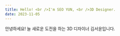 ```yaml
---
title: Hello! <br />I'm SEO YUN, <br />3D Designer.
date: 2023-11-05
---
```


안녕하세요!
늘 새로운 도전을 하는
3D 디자이너 김서윤입니다.
